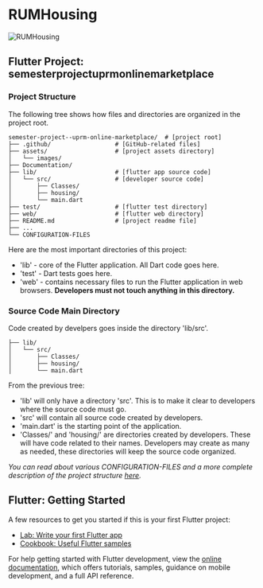 # RUMHousing
![RUMHousing](assets/images/logo/temp-logo.png)

## Flutter Project: semesterprojectuprmonlinemarketplace

### Project Structure

The following tree shows how files and directories are organized in the project root.

```
semester-project--uprm-online-marketplace/	# [project root]
├── .github/                  # [GitHub-related files]
├── assets/                   # [project assets directory]
│   └── images/
├── Documentation/
├── lib/                      # [flutter app source code]
│   └── src/                  # [developer source code]
│       ├── Classes/
│       ├── housing/
│       └── main.dart
├── test/                     # [flutter test directory]
├── web/                      # [flutter web directory]
├── README.md                 # [project readme file] 
├── ...
└── CONFIGURATION-FILES 
```

Here are the most important directories of this project:
- 'lib' - core of the Flutter application. All Dart code goes here.
- 'test' - Dart tests goes here.
- 'web' - contains necessary files to run the Flutter application in web browsers. **Developers must not touch anything in this directory.**

### Source Code Main Directory

Code created by develpers goes inside the directory 'lib/src'.

```
├── lib/
│   └── src/
│       ├── Classes/
│       ├── housing/
│       └── main.dart
```

From the previous tree:
- 'lib' will only have a directory 'src'. This is to make it clear to developers where the source code must go.
- 'src' will contain all source code created by developers.
- 'main.dart' is the starting point of the application.
- 'Classes/' and 'housing/' are directories created by developers. These will have code related to their names. Developers may create as many as needed, these directories will keep the source code organized.

_You can read about various CONFIGURATION-FILES and a more complete description of the project structure [here](https://github.com/uprm-inso4101-2024-2025-s2/semester-project--uprm-online-marketplace/wiki/Project-Structure)._

## Flutter: Getting Started

A few resources to get you started if this is your first Flutter project:

- [Lab: Write your first Flutter app](https://docs.flutter.dev/get-started/codelab)
- [Cookbook: Useful Flutter samples](https://docs.flutter.dev/cookbook)

For help getting started with Flutter development, view the
[online documentation](https://docs.flutter.dev/), which offers tutorials,
samples, guidance on mobile development, and a full API reference.
